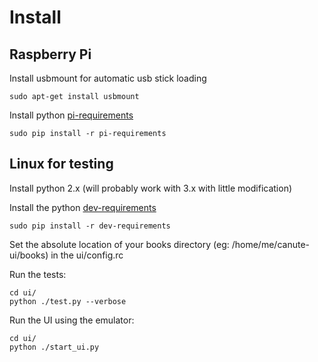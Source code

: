 # Install

## Raspberry Pi

Install usbmount for automatic usb stick loading

    sudo apt-get install usbmount

Install python [pi-requirements](pi-requirements)

    sudo pip install -r pi-requirements

## Linux for testing

Install python 2.x (will probably work with 3.x with little modification)

Install the python [dev-requirements](ui/dev-requirements)

    sudo pip install -r dev-requirements

Set the absolute location of your books directory (eg:
/home/me/canute-ui/books) in the ui/config.rc	

Run the tests:

    cd ui/
    python ./test.py --verbose

Run the UI using the emulator:

    cd ui/
    python ./start_ui.py
